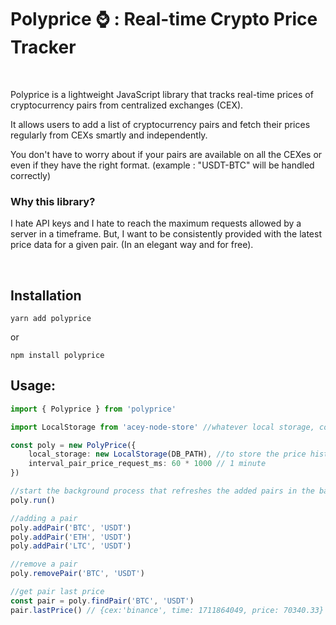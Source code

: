 # Polyprice ⌚ : Real-time Crypto Price Tracker

<br />

Polyprice is a lightweight JavaScript library that tracks real-time prices of cryptocurrency pairs from centralized exchanges (CEX). 

It allows users to add a list of cryptocurrency pairs and fetch their prices regularly from CEXs smartly and independently. 

You don't have to worry about if your pairs are available on all the CEXes or even if they have the right format. (example : "USDT-BTC" will be handled correctly) 

### Why this library?

I hate API keys and I hate to reach the maximum requests allowed by a server in a timeframe.
But, I want to be consistently provided with the latest price data for a given pair. (In an elegant way and for free).

<br />


## Installation

```
yarn add polyprice
```

or

```
npm install polyprice
```


## Usage:
```typescript
import { Polyprice } from 'polyprice'

import LocalStorage from 'acey-node-store' //whatever local storage, could be the global "localStorage" in the browser

const poly = new PolyPrice({
    local_storage: new LocalStorage(DB_PATH), //to store the price history.
    interval_pair_price_request_ms: 60 * 1000 // 1 minute
})

//start the background process that refreshes the added pairs in the background.
poly.run()

//adding a pair
poly.addPair('BTC', 'USDT')
poly.addPair('ETH', 'USDT')
poly.addPair('LTC', 'USDT')

//remove a pair
poly.removePair('BTC', 'USDT')

//get pair last price
const pair = poly.findPair('BTC', 'USDT')
pair.lastPrice() // {cex:'binance', time: 1711864049, price: 70340.33}
```
